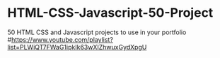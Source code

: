 # HTML-CSS-Javascript-50-Project
50 HTML CSS and Javascript projects to use in your portfolio
#https://www.youtube.com/playlist?list=PLWiQT7FWaG1ipkIk63wXIZhwuxGydXpgU
